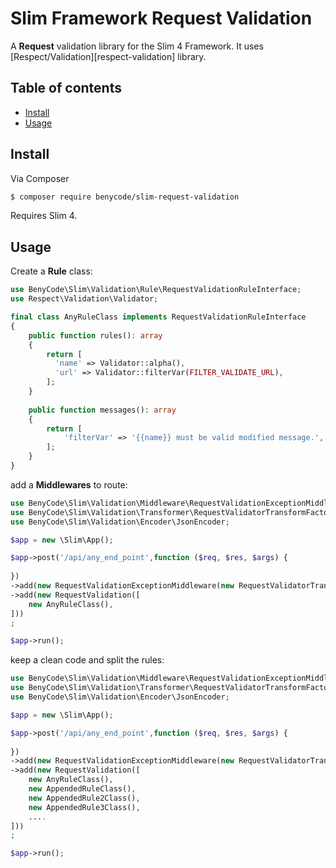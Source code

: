 # Slim Framework Request Validation

A **Request** validation library for the Slim 4 Framework. It uses [Respect/Validation][respect-validation] library.

## Table of contents

- [Install](#install)
- [Usage](#usage)

## Install

Via Composer

``` bash
$ composer require benycode/slim-request-validation
```

Requires Slim 4.

## Usage

Create a **Rule** class:

```php
use BenyCode\Slim\Validation\Rule\RequestValidationRuleInterface;
use Respect\Validation\Validator;

final class AnyRuleClass implements RequestValidationRuleInterface
{
    public function rules(): array
    {
        return [
          'name' => Validator::alpha(),
          'url' => Validator::filterVar(FILTER_VALIDATE_URL),
        ];
    }
    
    public function messages(): array
    {
        return [
            'filterVar' => '{{name}} must be valid modified message.',
        ];
    }
}
```

add a **Middlewares** to route:

```php
use BenyCode\Slim\Validation\Middleware\RequestValidationExceptionMiddleware;
use BenyCode\Slim\Validation\Transformer\RequestValidatorTransformFactory;
use BenyCode\Slim\Validation\Encoder\JsonEncoder;

$app = new \Slim\App();

$app->post('/api/any_end_point',function ($req, $res, $args) {
 
})
->add(new RequestValidationExceptionMiddleware(new RequestValidatorTransformFactory(), new JsonEncoder()))
->add(new RequestValidation([
	new AnyRuleClass(),
]))	
;

$app->run();
```

keep a clean code and split the rules:

```php
use BenyCode\Slim\Validation\Middleware\RequestValidationExceptionMiddleware;
use BenyCode\Slim\Validation\Transformer\RequestValidatorTransformFactory;
use BenyCode\Slim\Validation\Encoder\JsonEncoder;

$app = new \Slim\App();

$app->post('/api/any_end_point',function ($req, $res, $args) {
 
})
->add(new RequestValidationExceptionMiddleware(new RequestValidatorTransformFactory(), new JsonEncoder()))
->add(new RequestValidation([
	new AnyRuleClass(),
	new AppendedRuleClass(),
	new AppendedRule2Class(),
	new AppendedRule3Class(),
	....
]))	
;

$app->run();
```